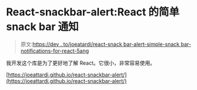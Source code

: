 # React-snackbar-alert:React 的简单 snack bar 通知

> 原文:[https://dev . to/joeatardi/react-snack bar-alert-simple-snack bar-notifications-for-react-5ang](https://dev.to/joeattardi/react-snackbar-alert-simple-snackbar-notifications-for-react-5ang)

我开发这个库是为了更好地了解 React。它很小，非常容易使用。

[https://joeattardi.github.io/react-snackbar-alert/](https://joeattardi.github.io/react-snackbar-alert/)